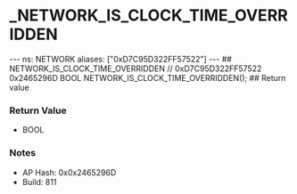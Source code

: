 # _NETWORK_IS_CLOCK_TIME_OVERRIDDEN

--- ns: NETWORK aliases: ["0xD7C95D322FF57522"] --- ## NETWORK_IS_CLOCK_TIME_OVERRIDDEN  // 0xD7C95D322FF57522 0x2465296D BOOL NETWORK_IS_CLOCK_TIME_OVERRIDDEN();   ## Return value

### Return Value
* BOOL

### Notes
* AP Hash: 0x0x2465296D
* Build: 811

